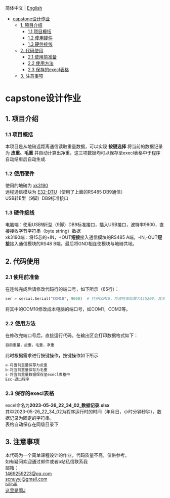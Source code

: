 
简体中文 | [English](README_EN.md)

- [capstone设计作业](#capstone设计作业)
  - [1. 项目介绍](#1-项目介绍)
    - [1.1 项目概括](#11-项目概括)
    - [1.2 使用硬件](#12-使用硬件)
    - [1.3 硬件接线](#13-硬件接线)
  - [2. 代码使用](#2-代码使用)
    - [2.1 使用前准备](#21-使用前准备)
    - [2.2 使用方法](#22-使用方法)
    - [2.3 保存的execl表格](#23-保存的execl表格)
  - [3. 注意事项](#3-注意事项)

# capstone设计作业
## 1. 项目介绍
### 1.1 项目概括
本项目是从地磅远距离通信读取重量数据，可以实现 **按键选择** 将当前的数据记录为 **皮重、毛重** 并自动计算出净重，这三项数据均可以保存至execl表格中于程序自动结束后自动生成. 
### 1.2 使用硬件
使用的地磅为 [xk3190](xk3190.pdf)
<br>远程通信模块为 [E32-DTU](E32-DTU(433L30)-V8_UserManual_CN_v1.0.pdf)（使用了上面的RS485 DB9通信）
<br>USB转E型（9脚）DB9标准接口

### 1.3 硬件接线
电脑端：使用USB转E型（9脚）DB9标准接口，插入USB接口，波特率9600，直接接收字节字符串（byte string）数据
<br>xk3190端：将15芯的+IN，+OUT**短接**接入通信模块的RS485 A端，-IN,-OUT**短接**接入通信模块的RS48 B端。最后将GND相连使模块与地磅共地。

## 2. 代码使用
### 2.1 使用前准备
在连线完成后请修改代码行的端口号，如下所示（65行）：
```python
ser = serial.Serial("COM10", 9600)  # 打开COM10，将波特率配置为115200，其余参数使用默认值
```
将其中的COM10修改成本电脑的端口号，如COM1，COM2等。
### 2.2 使用方法
在修改完端口号后，直接运行代码。在输出区会打印数据格式如下：
```python
目前重量，皮重，毛重，净重
```
此时根据需求进行按键操作，按键操作如下所示
```python
a-将当前重量保存为皮重
b-将当前重量保存为毛重
s-将当前重量数据保存至execl表格中
Esc-退出程序
```
### 2.3 保存的execl表格
excel命名为**2023-05-26_22_34_02_数据记录.xlsx**
<br>其中2023-05-26_22_34_02为程序运行时的时间（年月日，小时分钟秒钟），数据记录为固定的字符串。
<br>表格自动保存在同级目录下

## 3. 注意事项
本代码为一个简单课程设计的作业，代码质量不高，仅供参考。
<br>如有疑问欢迎通过邮件或者b站私信联系我
<br>邮箱：
<br>1469259223@qq.com
<br>scnuyyj@gmail.com
<br>bilibili:
<BR>[这里是啊J](https://space.bilibili.com/23620249?spm_id_from=333.1007.0.0)